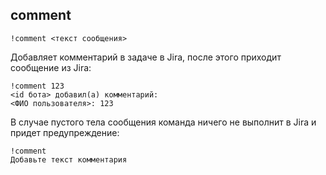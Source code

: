 ## comment

`!comment <текст сообщения>`

Добавляет комментарий в задаче в Jira, после этого приходит сообщение из Jira:

```
!comment 123
<id бота> добавил(а) комментарий:
<ФИО пользователя>: 123
```

В случае пустого тела сообщения команда ничего не выполнит в Jira и придет предупреждение:

```
!comment
Добавьте текст комментария
```
